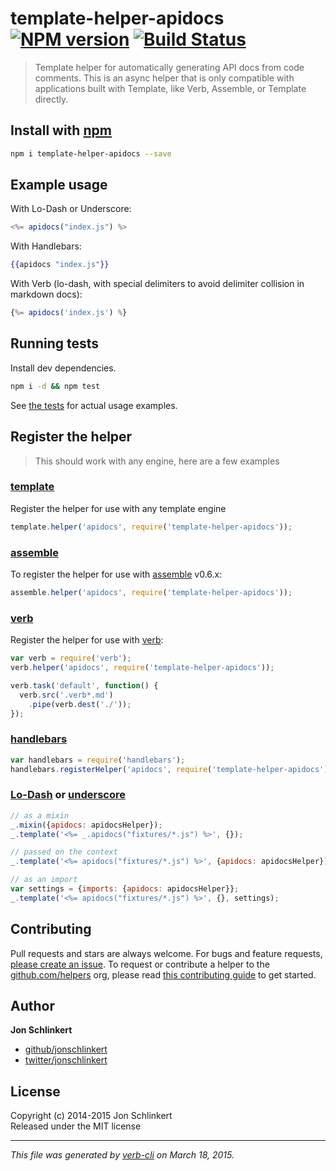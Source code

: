 # template-helper-apidocs [![NPM version](https://badge.fury.io/js/template-helper-apidocs.svg)](http://badge.fury.io/js/template-helper-apidocs)  [![Build Status](https://travis-ci.org/jonschlinkert/template-helper-apidocs.svg)](https://travis-ci.org/jonschlinkert/template-helper-apidocs) 

> Template helper for automatically generating API docs from code comments. This is an async helper that is only compatible with applications built with Template, like Verb, Assemble, or Template directly.

## Install with [npm](npmjs.org)

```bash
npm i template-helper-apidocs --save
```


## Example usage

With Lo-Dash or Underscore:

```js
<%= apidocs("index.js") %>
```

With Handlebars:

```handlebars
{{apidocs "index.js"}}
```

With Verb (lo-dash, with special delimiters to avoid delimiter collision in markdown docs):

```js
{%= apidocs('index.js') %}
```


## Running tests
Install dev dependencies.

```bash
npm i -d && npm test
```

See [the tests](./test.js) for actual usage examples.


## Register the helper

> This should work with any engine, here are a few examples

### [template]

Register the helper for use with any template engine

```js
template.helper('apidocs', require('template-helper-apidocs'));
```

### [assemble]

To register the helper for use with [assemble] v0.6.x:

```js
assemble.helper('apidocs', require('template-helper-apidocs'));
```

### [verb]

Register the helper for use with [verb]:

```js
var verb = require('verb');
verb.helper('apidocs', require('template-helper-apidocs'));

verb.task('default', function() {
  verb.src('.verb*.md')
    .pipe(verb.dest('./'));
});
```

### [handlebars]

```js
var handlebars = require('handlebars');
handlebars.registerHelper('apidocs', require('template-helper-apidocs'));
```

### [Lo-Dash] or [underscore]

```js
// as a mixin
_.mixin({apidocs: apidocsHelper});
_.template('<%= _.apidocs("fixtures/*.js") %>', {});

// passed on the context
_.template('<%= apidocs("fixtures/*.js") %>', {apidocs: apidocsHelper});

// as an import
var settings = {imports: {apidocs: apidocsHelper}};
_.template('<%= apidocs("fixtures/*.js") %>', {}, settings);
```

## Contributing
Pull requests and stars are always welcome. For bugs and feature requests, [please create an issue](https://github.com/jonschlinkert/template-helper-apidocs/issues). To request or contribute a helper to the [github.com/helpers][helpers] org, please read [this contributing guide][guide] to get started.

## Author

**Jon Schlinkert**
 
+ [github/jonschlinkert](https://github.com/jonschlinkert)
+ [twitter/jonschlinkert](http://twitter.com/jonschlinkert) 

## License
Copyright (c) 2014-2015 Jon Schlinkert  
Released under the MIT license

***

_This file was generated by [verb-cli](https://github.com/assemble/verb-cli) on March 18, 2015._

[assemble]: https://github.com/assemble/assemble
[generator-verb]: https://github.com/assemble/generator-verb
[handlebars-helpers]: https://github.com/assemble/handlebars-helpers/
[handlebars]: https://github.com/wycats/handlebars.js/
[helpers]: https://github.com/helpers
[Lo-Dash]: https://lodash.com/
[template]: https://github.com/jonschlinkert/template
[underscore]: https://github.com/jashkenas/underscore
[verb]: https://github.com/assemble/verb
[guide]: https://github.com/helpers/requests

<!-- deps:helper-resolve -->